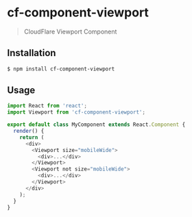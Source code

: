 # cf-component-viewport

> CloudFlare Viewport Component

## Installation

```sh
$ npm install cf-component-viewport
```

## Usage

```js
import React from 'react';
import Viewport from 'cf-component-viewport';

export default class MyComponent extends React.Component {
  render() {
    return (
      <div>
        <Viewport size="mobileWide">
          <div>...</div>
        </Viewport>
        <Viewport not size="mobileWide">
          <div>...</div>
        </Viewport>
      </div>
    );
  }
}
```
